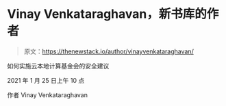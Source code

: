 # Vinay Venkataraghavan，新书库的作者

> 原文：<https://thenewstack.io/author/vinayvenkataraghavan/>

如何实施云本地计算基金会的安全建议

2021 年 1 月 25 日上午 10 点

作者 Vinay Venkataraghavan